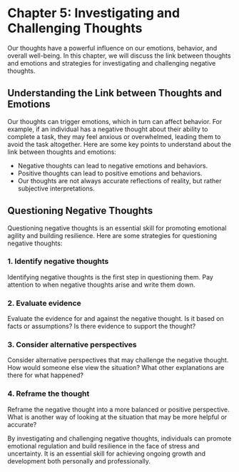 Chapter 5: Investigating and Challenging Thoughts
=================================================

Our thoughts have a powerful influence on our emotions, behavior, and overall well-being. In this chapter, we will discuss the link between thoughts and emotions and strategies for investigating and challenging negative thoughts.

Understanding the Link between Thoughts and Emotions
----------------------------------------------------

Our thoughts can trigger emotions, which in turn can affect behavior. For example, if an individual has a negative thought about their ability to complete a task, they may feel anxious or overwhelmed, leading them to avoid the task altogether. Here are some key points to understand about the link between thoughts and emotions:

* Negative thoughts can lead to negative emotions and behaviors.
* Positive thoughts can lead to positive emotions and behaviors.
* Our thoughts are not always accurate reflections of reality, but rather subjective interpretations.

Questioning Negative Thoughts
-----------------------------

Questioning negative thoughts is an essential skill for promoting emotional agility and building resilience. Here are some strategies for questioning negative thoughts:

### 1. Identify negative thoughts

Identifying negative thoughts is the first step in questioning them. Pay attention to when negative thoughts arise and write them down.

### 2. Evaluate evidence

Evaluate the evidence for and against the negative thought. Is it based on facts or assumptions? Is there evidence to support the thought?

### 3. Consider alternative perspectives

Consider alternative perspectives that may challenge the negative thought. How would someone else view the situation? What other explanations are there for what happened?

### 4. Reframe the thought

Reframe the negative thought into a more balanced or positive perspective. What is another way of looking at the situation that may be more helpful or accurate?

By investigating and challenging negative thoughts, individuals can promote emotional regulation and build resilience in the face of stress and uncertainty. It is an essential skill for achieving ongoing growth and development both personally and professionally.
